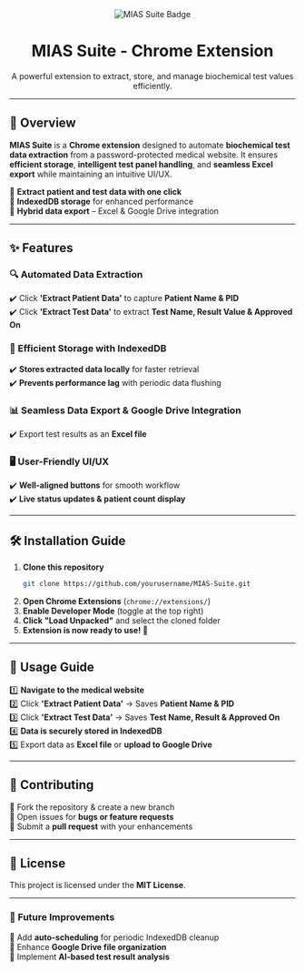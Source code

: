 <div align="center">  
  <img src="https://img.shields.io/badge/MIAS%20Suite-Chrome%20Extension-blue?style=for-the-badge&logo=google-chrome&logoColor=white" alt="MIAS Suite Badge">  
  <h1>MIAS Suite - Chrome Extension</h1>  
  <p>A powerful extension to extract, store, and manage biochemical test values efficiently.</p>  
</div>  

---

## 🚀 Overview  
**MIAS Suite** is a **Chrome extension** designed to automate **biochemical test data extraction** from a password-protected medical website. It ensures **efficient storage**, **intelligent test panel handling**, and **seamless Excel export** while maintaining an intuitive UI/UX.  

🔹 **Extract patient and test data with one click**  
🔹 **IndexedDB storage** for enhanced performance  
🔹 **Hybrid data export** – Excel & Google Drive integration  

---

## ✨ Features  

### 🔍 Automated Data Extraction  
✔️ Click **'Extract Patient Data'** to capture **Patient Name & PID**  
✔️ Click **'Extract Test Data'** to extract **Test Name, Result Value & Approved On**  

### 📂 Efficient Storage with IndexedDB  
✔️ **Stores extracted data locally** for faster retrieval  
✔️ **Prevents performance lag** with periodic data flushing  

### 📊 Seamless Data Export & Google Drive Integration  
✔️ Export test results as an **Excel file** 

### 🖥 User-Friendly UI/UX  
✔️ **Well-aligned buttons** for smooth workflow  
✔️ **Live status updates & patient count display**  

---

## 🛠 Installation Guide  

1. **Clone this repository**  
   ```bash
   git clone https://github.com/yourusername/MIAS-Suite.git
   ```
2. **Open Chrome Extensions** (`chrome://extensions/`)  
3. **Enable Developer Mode** (toggle at the top right)  
4. **Click "Load Unpacked"** and select the cloned folder  
5. **Extension is now ready to use! 🚀**  

---

## 📖 Usage Guide  

1️⃣ **Navigate to the medical website**  
2️⃣ Click **'Extract Patient Data'** → Saves **Patient Name & PID**  
3️⃣ Click **'Extract Test Data'** → Saves **Test Name, Result & Approved On**  
4️⃣ **Data is securely stored in IndexedDB**  
5️⃣ Export data as **Excel file** or **upload to Google Drive**  

---

## 🤝 Contributing  
🔹 Fork the repository & create a new branch  
🔹 Open issues for **bugs or feature requests**  
🔹 Submit a **pull request** with your enhancements  

---

## 📜 License  
This project is licensed under the **MIT License**.  

---

### 🎯 Future Improvements  
🚀 Add **auto-scheduling** for periodic IndexedDB cleanup  
🚀 Enhance **Google Drive file organization**  
🚀 Implement **AI-based test result analysis**  
